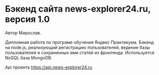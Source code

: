 # Бэкенд сайта news-explorer24.ru, версия 1.0
Автор Мирослав.

Дипломная работа по програме обучения Яндекс Практикума. Бэкенд на node.js, реализующий регистрацию пользователей, ведение базы пользователей и сохраненных ими статей из фронтенда. Используется NoSQL база MongoDB.

Api проекта https://api.news-explorer24.ru
